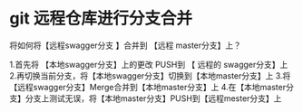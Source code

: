 # git 远程仓库进行分支合并
将如何将【远程swagger分支 】合并到  【远程 master分支】上？ 

1.首先将 【本地swagger分支】上的更改 PUSH到 【 远程的 swagger分支】上
2.再切换当前分支，将【本地swagger分支】切换到【本地master分支】上
3.将【远程swagger分支】Merge合并到【本地master分支】上
4.在【本地master分支】分支上测试无误，将【本地master分支】PUSH到【远程mester分支】上

